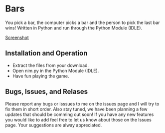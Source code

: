 # Bars
You pick a bar, the computer picks a bar and the person to pick the last bar wins!
Written in Python and run through the Python Module (IDLE).

[Screenshot](https://raw.githubusercontent.com/willtheorangeguy/Bars/master/Screenshot.JPG)

## Installation and Operation

- Extract the files from your download.
- Open nim.py in the Python Module (IDLE).
- Have fun playing the game.

## Bugs, Issues, and Relases

Please report any bugs or isssues to me on the issues page and I will try to fix them in short order.
Also stay tuned, we have been planning a few updates that should be comming out soon!
If you have any new features you would like to add feel free to let us know about those on the Issues page. Your suggestions are alway appreciated.
